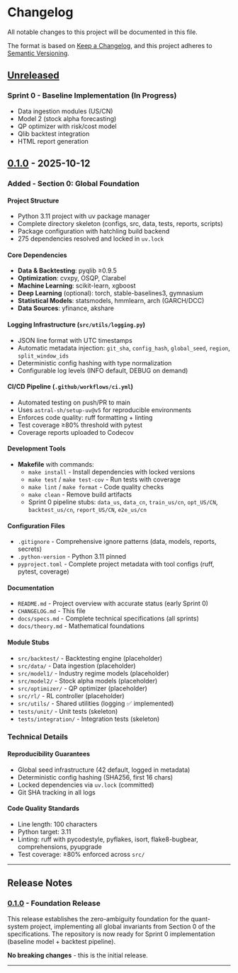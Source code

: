 # Changelog

All notable changes to this project will be documented in this file.

The format is based on [Keep a Changelog](https://keepachangelog.com/en/1.0.0/),
and this project adheres to [Semantic Versioning](https://semver.org/spec/v2.0.0.html).

## [Unreleased]

### Sprint 0 - Baseline Implementation (In Progress)
- Data ingestion modules (US/CN)
- Model 2 (stock alpha forecasting)
- QP optimizer with risk/cost model
- Qlib backtest integration
- HTML report generation

## [0.1.0] - 2025-10-12

### Added - Section 0: Global Foundation

#### Project Structure
- Python 3.11 project with uv package manager
- Complete directory skeleton (configs, src, data, tests, reports, scripts)
- Package configuration with hatchling build backend
- 275 dependencies resolved and locked in `uv.lock`

#### Core Dependencies
- **Data & Backtesting**: pyqlib ≥0.9.5
- **Optimization**: cvxpy, OSQP, Clarabel
- **Machine Learning**: scikit-learn, xgboost
- **Deep Learning** (optional): torch, stable-baselines3, gymnasium
- **Statistical Models**: statsmodels, hmmlearn, arch (GARCH/DCC)
- **Data Sources**: yfinance, akshare

#### Logging Infrastructure (`src/utils/logging.py`)
- JSON line format with UTC timestamps
- Automatic metadata injection: `git_sha`, `config_hash`, `global_seed`, `region`, `split_window_ids`
- Deterministic config hashing with type normalization
- Configurable log levels (INFO default, DEBUG on demand)

#### CI/CD Pipeline (`.github/workflows/ci.yml`)
- Automated testing on push/PR to main
- Uses `astral-sh/setup-uv@v5` for reproducible environments
- Enforces code quality: ruff formatting + linting
- Test coverage ≥80% threshold with pytest
- Coverage reports uploaded to Codecov

#### Development Tools
- **Makefile** with commands:
  - `make install` - Install dependencies with locked versions
  - `make test` / `make test-cov` - Run tests with coverage
  - `make lint` / `make format` - Code quality checks
  - `make clean` - Remove build artifacts
  - Sprint 0 pipeline stubs: `data_us`, `data_cn`, `train_us/cn`, `opt_US/CN`, `backtest_us/cn`, `report_US/CN`, `e2e_us/cn`

#### Configuration Files
- `.gitignore` - Comprehensive ignore patterns (data, models, reports, secrets)
- `.python-version` - Python 3.11 pinned
- `pyproject.toml` - Complete project metadata with tool configs (ruff, pytest, coverage)

#### Documentation
- `README.md` - Project overview with accurate status (early Sprint 0)
- `CHANGELOG.md` - This file
- `docs/specs.md` - Complete technical specifications (all sprints)
- `docs/theory.md` - Mathematical foundations

#### Module Stubs
- `src/backtest/` - Backtesting engine (placeholder)
- `src/data/` - Data ingestion (placeholder)
- `src/model1/` - Industry regime models (placeholder)
- `src/model2/` - Stock alpha models (placeholder)
- `src/optimizer/` - QP optimizer (placeholder)
- `src/rl/` - RL controller (placeholder)
- `src/utils/` - Shared utilities (logging ✅ implemented)
- `tests/unit/` - Unit tests (skeleton)
- `tests/integration/` - Integration tests (skeleton)

### Technical Details

#### Reproducibility Guarantees
- Global seed infrastructure (42 default, logged in metadata)
- Deterministic config hashing (SHA256, first 16 chars)
- Locked dependencies via `uv.lock` (committed)
- Git SHA tracking in all logs

#### Code Quality Standards
- Line length: 100 characters
- Python target: 3.11
- Linting: ruff with pycodestyle, pyflakes, isort, flake8-bugbear, comprehensions, pyupgrade
- Test coverage: ≥80% enforced across `src/`

---

## Release Notes

### [0.1.0] - Foundation Release
This release establishes the zero-ambiguity foundation for the quant-system project, implementing all global invariants from Section 0 of the specifications. The repository is now ready for Sprint 0 implementation (baseline model + backtest pipeline).

**No breaking changes** - this is the initial release.

---

[Unreleased]: https://github.com/yourusername/quant-system/compare/v0.1.0...HEAD
[0.1.0]: https://github.com/yourusername/quant-system/releases/tag/v0.1.0
